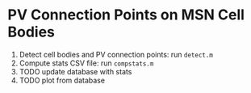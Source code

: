 # PV Connection Points on MSN Cell Bodies

1. Detect cell bodies and PV connection points: run `detect.m`
2. Compute stats CSV file: run `compstats.m`
3. TODO update database with stats
4. TODO plot from database
